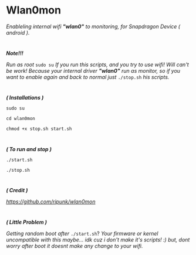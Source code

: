# Wlan0mon
*Enableling internal wifi **"wlan0"** to monitoring,
for Snapdragon Device ( android ).*
#
#
***Note!!!***

*Run as root* ```sudo su```
*If you run this scripts, and you try to use wifi! 
Will can't be work! 
Because your internal driver **"wlan0"** run as monitor, 
so if you want to enable again and back to normal 
just* ```./stop.sh``` *his scripts.*
#
***( Installations )***

 ```sudo su```

 ```cd wlan0mon```

 ```chmod +x stop.sh start.sh```
#
***( To run and stop )***
 
 ```./start.sh```

 ```./stop.sh``` 
#
***( Credit )***

*https://github.com/ripunk/wlan0mon*
#
***( Little Problem )***

*Getting random boot after* ```./start.sh```?
*Your firmware or kernel uncompatible with this maybe...
idk cuz i don't make it's scripts! :)* 
*but, dont worry after boot it doesnt make any change to your wifi.*
